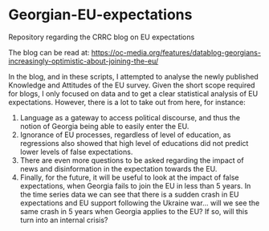 # Georgian-EU-expectations
Repository regarding the CRRC blog on EU expectations

The blog can be read at: https://oc-media.org/features/datablog-georgians-increasingly-optimistic-about-joining-the-eu/

In the blog, and in these scripts, I attempted to analyse the newly published Knowledge and Attitudes of the EU survey. Given the short scope required for blogs, I only focused on data and to get a clear statistical analysis of EU expectations. However, there is a lot to take out from here, for instance:

1) Language as a gateway to access political discourse, and thus the notion of Georgia being able to easily enter the EU. 
2) Ignorance of EU processes, regardless of level of education, as regressions also showed that high level of educations did not predict lower levels of false expectations. 
3) There are even more questions to be asked regarding the impact of news and disinformation in the expectation towards the EU. 
4) Finally, for the future, it will be useful to look at the impact of false expectations, when Georgia fails to join the EU in less than 5 years. In the time series data we can see that there is a sudden crash in EU expectations and EU support following the Ukraine war... will we see the same crash in 5 years when Georgia applies to the EU? If so, will this turn into an internal crisis?

